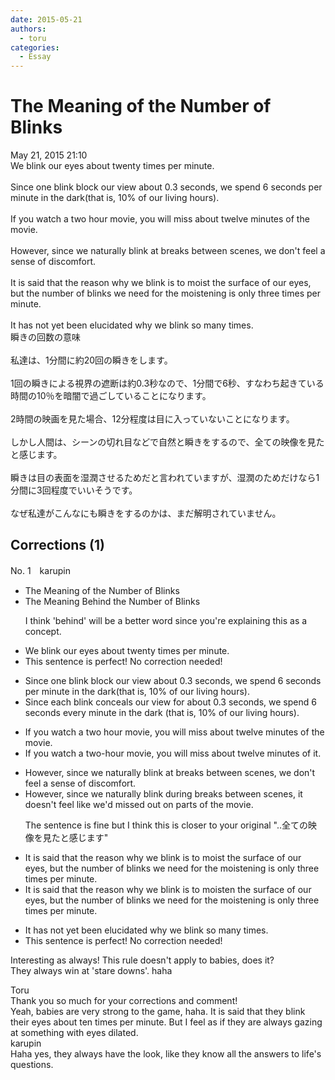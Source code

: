 ```yaml
---
date: 2015-05-21
authors:
  - toru
categories:
  - Essay
---
```


<h1 id="subject_show">The Meaning of the Number of Blinks</h1>
<div class="date">May 21, 2015 21:10</div>
<div id="post"><div id="body_show_ori">
We blink our eyes about twenty times per minute.<br/><br/>Since one blink block our view about 0.3 seconds, we spend 6 seconds per minute in the dark(that is, 10% of our living hours).<br/><br/>If you watch a two hour movie, you will miss about twelve minutes of the movie.<br/><br/>However, since we naturally blink at breaks between scenes, we don't feel a sense of discomfort.<br/><br/>It is said that the reason why we blink is to moist the surface of our eyes, but the number of blinks we need for the moistening is only three times per minute.<br/><br/>It has not yet been elucidated why we blink so many times.
</div></div>

<!-- more -->

<div id="post_ja"><div id="body_show_mo">
瞬きの回数の意味<br/><br/>私達は、1分間に約20回の瞬きをします。<br/><br/>1回の瞬きによる視界の遮断は約0.3秒なので、1分間で6秒、すなわち起きている時間の10％を暗闇で過ごしていることになります。<br/><br/>2時間の映画を見た場合、12分程度は目に入っていないことになります。<br/><br/>しかし人間は、シーンの切れ目などで自然と瞬きをするので、全ての映像を見たと感じます。<br/><br/>瞬きは目の表面を湿潤させるためだと言われていますが、湿潤のためだけなら1分間に3回程度でいいそうです。<br/><br/>なぜ私達がこんなにも瞬きをするのかは、まだ解明されていません。
</div></div>

## Corrections (1)
<div id="block"><div class="first_name"> No. 1　<span class="just_name">karupin</span></div><div id="block2">
<ul class="correction_field">
<li class="incorrect">The Meaning of the Number of Blinks</li>
<li class="corrected correct">
The Meaning <span class="f_red">Behind</span> the Number of Blinks
<p class="correction_comment">I think 'behind' will be a better word since you're explaining this as a concept.</p>
</li>
</ul>
<ul class="correction_field">
<li class="incorrect">We blink our eyes about twenty times per minute.</li>
<li class="corrected perfect">This sentence is perfect! No correction needed!</li>
</ul>
<ul class="correction_field">
<li class="incorrect">Since one blink block our view about 0.3 seconds, we spend 6 seconds per minute in the dark(that is, 10% of our living hours).</li>
<li class="corrected correct">
Since <span class="f_blue">each</span> blink <span class="f_blue">conceal</span><span class="f_red">s</span> our view <span class="f_red">for </span>about 0.3 seconds, we spend 6 seconds <span class="f_blue">every</span> minute in the dark (that is, 10% of our living hours).
</li>
</ul>
<ul class="correction_field">
<li class="incorrect">If you watch a two hour movie, you will miss about twelve minutes of the movie.</li>
<li class="corrected correct">
If you watch a two<span class="f_red">-</span>hour movie, you will miss about twelve minutes of <span class="f_blue">it</span>.
</li>
</ul>
<ul class="correction_field">
<li class="incorrect">However, since we naturally blink at breaks between scenes, we don't feel a sense of discomfort.</li>
<li class="corrected correct">
However, since we naturally blink <span class="f_blue">during</span> breaks between scenes, it <span class="f_blue">doesn't feel like we'd missed out on parts of the movie</span>.
<p class="correction_comment">The sentence is fine but I think this is closer to your original "..全ての映像を見たと感じます"</p>
</li>
</ul>
<ul class="correction_field">
<li class="incorrect">It is said that the reason why we blink is to moist the surface of our eyes, but the number of blinks we need for the moistening is only three times per minute.</li>
<li class="corrected correct">
It is said that the reason why we blink is to moist<span class="f_red">en</span> the surface of our eyes, but the number of blinks we need for the moistening is only three times per minute.
</li>
</ul>
<ul class="correction_field">
<li class="incorrect">It has not yet been elucidated why we blink so many times.</li>
<li class="corrected perfect">This sentence is perfect! No correction needed!</li>
</ul>
<p class="comment_small">
 Interesting as always! This rule doesn't apply to babies, does it?
 <br/>
 They always win at 'stare downs'. haha
</p>

</div><div class="name"><span class="just_name">Toru</span><br>
Thank you so much for your corrections and comment!<br/>Yeah, babies are very strong to the game, haha. It is said that they blink their eyes about ten times per minute. But I feel as if they are always gazing at something with eyes dilated.
</div>
<div class="name"><span class="just_name">karupin</span><br>
Haha yes, they always have the look, like they know all the answers to life's questions.
</div>
</div>
